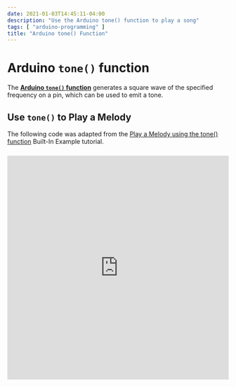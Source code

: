 ```yaml
---
date: 2021-01-03T14:45:11-04:00
description: "Use the Arduino tone() function to play a song"
tags: [ "arduino-programming" ]
title: "Arduino tone() Function"
---
```


# Arduino `tone()` function

The [**Arduino `tone()` function**](https://www.arduino.cc/reference/en/language/functions/advanced-io/tone/) generates a square wave of the specified frequency on a pin, which can be used to emit a tone.

## Use `tone()` to Play a Melody

The following code was adapted from the [Play a Melody using the tone() function](https://www.arduino.cc/en/Tutorial/BuiltInExamples/toneMelody) Built-In Example tutorial.

<iframe src="https://create.arduino.cc/editor/jamestharpe/3ef73b15-330f-4a70-ab8f-b24697ef66d5/preview?F=pitches.h?embed" style="height:510px;width:100%;margin:10px 0" frameborder="0"></iframe>
